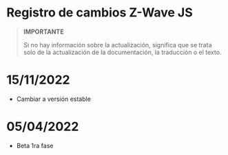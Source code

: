# Registro de cambios Z-Wave JS

>**IMPORTANTE**
>
>Si no hay información sobre la actualización, significa que se trata solo de la actualización de la documentación, la traducción o el texto.

# 15/11/2022

- Cambiar a versión estable

# 05/04/2022

- Beta 1ra fase

